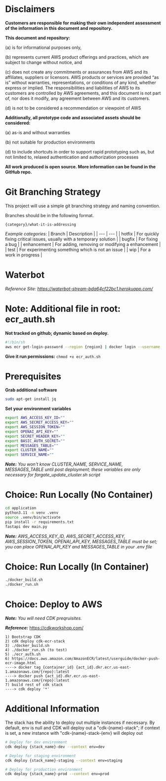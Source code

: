 # Disclaimers

**Customers are responsible for making their own independent assessment of the information in this document and repository.**

**This document and repository:**

(a) is for informational purposes only, 

(b) represents current AWS product offerings and practices, which are subject to change without notice, and 

(c) does not create any commitments or assurances from AWS and its affiliates, suppliers or licensors. AWS products or services are provided “as is” without warranties, representations, or conditions of any kind, whether express or implied. The responsibilities and liabilities of AWS to its customers are controlled by AWS agreements, and this document is not part of, nor does it modify, any agreement between AWS and its customers. 

(d) is not to be considered a recommendation or viewpoint of AWS

**Additionally, all prototype code and associated assets should be considered:**

(a) as-is and without warranties

(b) not suitable for production environments

(d) to include shortcuts in order to support rapid prototyping such as, but not limited to, relaxed authentication and authorization processes

**All work produced is open source. More information can be found in the GitHub repo.**

# Git Branching Strategy
This project will use a simple git branching strategy and naming convention.

Branches should be in the following format.
```
{category}/what-it-is-addressing
```

_Example categories:_
| Branch | Description |
| --- | --- |
| hotfix | For quickly fixing critical issues, usually with a temporary solution |
| bugfix | For fixing a bug |
| enhancement | For adding, removing or modifying a enhancement |
| test | For experimenting something which is not an issue |
| wip | For a work in progress |



# Waterbot

_Reference Site: https://waterbot-stream-bda64cf22bc1.herokuapp.com/_

# Note: Additional file in root:  ecr_auth.sh
**Not tracked on github; dynamic based on deploy.**

```bash
#!/bin/sh
aws ecr get-login-password --region {region} | docker login --username AWS --password-stdin {act_num}.dkr.ecr.{region}.amazonaws.com/{repo}
```

**Give it run permissions:** `chmod +x ecr_auth.sh`

# Prerequisites

**Grab additional software**
```bash
sudo apt-get install jq
```

**Set your environment variables**
```bash
export AWS_ACCESS_KEY_ID=""
export AWS_SECRET_ACCESS_KEY=""
export AWS_SESSION_TOKEN=""
export OPENAI_API_KEY=""
export SECRET_HEADER_KEY=""
export BASIC_AUTH_SECRET=""
export MESSAGES_TABLE=""
export CLUSTER_NAME=""
export SERVICE_NAME=""
```
_**Note:** You won't know CLUSTER_NAME, SERVICE_NAME, MESSAGES_TABLE until post deployment; these variables are only necessary for fargate_update_cluster.sh script_

# Choice: Run Locally (No Container)
```bash
cd application
python3.11 -m venv .venv
source .venv/bin/activate
pip install -r requirements.txt
fastapi dev main.py
````
_**Note:**   AWS_ACCESS_KEY_ID, AWS_SECRET_ACCESS_KEY, AWS_SESSION_TOKEN, OPENAI_API_KEY, MESSAGES_TABLE must be set; you can place OPENAI_API_KEY and MESSAGES_TABLE in your .env file_

# Choice: Run Locally (In Container)
```bash
./docker_build.sh
./docker_run.sh
```

# Choice: Deploy to AWS
_**Note:** You will need CDK preqruisites._

_**Reference:**_ https://cdkworkshop.com/
```
1) Bootstrap CDK
2) cdk deploy cdk-ecr-stack
3) ./docker_build.sh
4) ./docker_run.sh (to test)
5) ./ecr_auth.sh
6) https://docs.aws.amazon.com/AmazonECR/latest/userguide/docker-push-ecr-image.html
----> docker tag {container_id} {act_id}.dkr.ecr.us-east-1.amazonaws.com/{repo}:latest
----> docker push {act_id}.dkr.ecr.us-east-1.amazonaws.com/{repo}:latest
7) build rest of cdk stack
----> cdk deploy '*'
```

# Additional Information
The stack has the ability to deploy out multiple instances if necessary.  By default, env is null and CDK will deploy out a "cdk-{name}-stack"; if context is set, a new instance with "cdk-{name}-stack-{env} will deploy out

```bash
# Deploy for dev environment
cdk deploy {stack_name}-dev --context env=dev

# Deploy for staging environment
cdk deploy {stack_name}-staging --context env=staging

# Deploy for production environment
cdk deploy {stack_name}-prod --context env=prod
```
